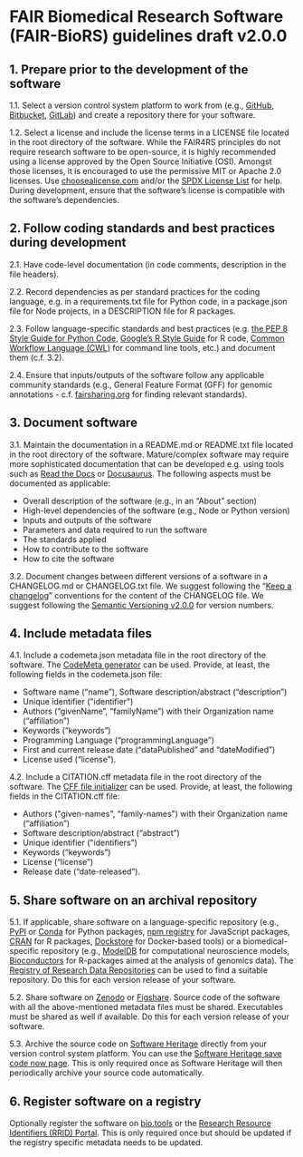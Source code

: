 # FAIR Biomedical Research Software (FAIR-BioRS) guidelines draft v2.0.0

## 1. Prepare prior to the development of the software

1.1. Select a version control system platform to work from (e.g., [GitHub](https://github.com/), [Bitbucket](https://bitbucket.org/), [GitLab](https://gitlab.com/)) and create a repository there for your software.

1.2. Select a license and include the license terms in a LICENSE file located in the root directory of the software. While the FAIR4RS principles do not require research software to be open-source, it is highly recommended using a license approved by the Open Source Initiative (OSI). Amongst those licenses, it is encouraged to use the permissive MIT or Apache 2.0 licenses. Use [choosealicense.com](https://choosealicense.com/) and/or the [SPDX License List](https://spdx.org/licenses/) for help. During development, ensure that the software’s license is compatible with the software’s dependencies.

## 2. Follow coding standards and best practices during development

2.1. Have code-level documentation (in code comments, description in the file headers).

2.2. Record dependencies as per standard practices for the coding language, e.g. in a requirements.txt file for Python code, in a package.json file for Node projects, in a DESCRIPTION file for R packages.

2.3. Follow language-specific standards and best practices (e.g. [the PEP 8 Style Guide for Python Code](https://peps.python.org/pep-0008/), [Google’s R Style Guide](https://google.github.io/styleguide/Rguide.html) for R code, [Common Workflow Language (CWL)](https://www.commonwl.org/) for command line tools, etc.) and document them (c.f. 3.2).

2.4. Ensure that inputs/outputs of the software follow any applicable community standards (e.g., General Feature Format (GFF) for genomic annotations - c.f. [fairsharing.org](https://fairsharing.org/) for finding relevant standards). 

## 3. Document software 

3.1. Maintain the documentation in a README.md or README.txt file located in the root directory of the software. Mature/complex software may require more sophisticated documentation that can be developed e.g. using tools such as [Read the Docs](https://readthedocs.org/) or [Docusaurus](docusaurus.io). The following aspects must be documented as applicable: 
- Overall description of the software (e.g., in an “About” section)
- High-level dependencies of the software (e.g., Node or Python version)
- Inputs and outputs of the software
- Parameters and data required to run the software
- The standards applied
- How to contribute to the software
- How to cite the software

3.2. Document changes between different versions of a software in a CHANGELOG.md or CHANGELOG.txt file. We suggest following the “[Keep a changelog](https://keepachangelog.com/)” conventions for the content of the CHANGELOG file. We suggest following the [Semantic Versioning v2.0.0](https://semver.org/spec/v2.0.0.html) for version numbers.

## 4. Include metadata files

4.1. Include a codemeta.json metadata file in the root directory of the software. The [CodeMeta generator](https://codemeta.github.io/codemeta-generator/) can be used. Provide, at least, the following fields in the codemeta.json file: 
- Software name (“name”), Software description/abstract (“description”)
- Unique identifier ("identifier")
- Authors (“givenName”, “familyName”) with their Organization name (“affiliation”)
- Keywords (“keywords”)
- Programming Language (“programmingLanguage”)
- First and current release date (“dataPublished” and “dateModified”)
- License used (“license”).

4.2. Include a CITATION.cff metadata file in the root directory of the software. The [CFF file initializer](https://citation-file-format.github.io/cff-initializer-javascript/) can be used. Provide, at least, the following fields in the CITATION.cff file:
- Authors ("given-names", “family-names") with their Organization name (“affiliation”)
- Software description/abstract (“abstract”)
- Unique identifier ("identifiers")
- Keywords (“keywords”)
- License (“license”)
- Release date (“date-released”).


## 5. Share software on an archival repository

5.1. If applicable, share software on a language-specific repository (e.g., [PyPI](https://pypi.org/) or [Conda](https://anaconda.org/anaconda/repo) for Python packages, [npm registry](https://www.npmjs.com/) for JavaScript packages, [CRAN](https://cran.r-project.org/) for R packages, [Dockstore](https://dockstore.org/) for Docker-based tools) or a biomedical-specific repository (e.g., [ModelDB](https://senselab.med.yale.edu/ModelDB/) for computational neuroscience models, [Bioconductors](https://www.bioconductor.org/) for R-packages aimed at the analysis of genomics data). The [Registry of Research Data Repositories](https://www.re3data.org/) can be used to find a suitable repository. Do this for each version release of your software.

5.2. Share software on [Zenodo](https://zenodo.org/) or [Figshare](https://figshare.com/). Source code of the software with all the above-mentioned metadata files must be shared. Executables must be shared as well if available. Do this for each version release of your software.

5.3. Archive the source code on [Software Heritage](https://www.softwareheritage.org/) directly from your version control system platform. You can use the [Software Heritage save code now page](https://archive.softwareheritage.org/save/). This is only required once as Software Heritage will then periodically archive your source code automatically. 

## 6. Register software on a registry
Optionally register the software on [bio.tools](https://bio.tools/) or the [Research Resource Identifiers (RRID) Portal](https://scicrunch.org/resources/about/resource). This is only required once but should be updated if the registry specific metadata needs to be updated.


